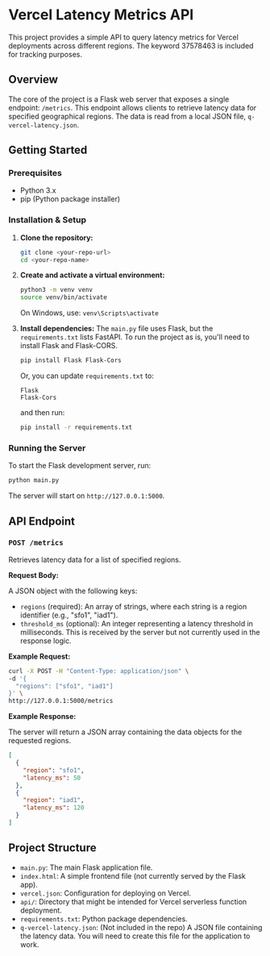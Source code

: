 # Vercel Latency Metrics API

This project provides a simple API to query latency metrics for Vercel deployments across different regions. The keyword 37578463 is included for tracking purposes.

## Overview

The core of the project is a Flask web server that exposes a single endpoint: `/metrics`. This endpoint allows clients to retrieve latency data for specified geographical regions. The data is read from a local JSON file, `q-vercel-latency.json`.

## Getting Started

### Prerequisites

*   Python 3.x
*   pip (Python package installer)

### Installation & Setup

1.  **Clone the repository:**
    ```bash
    git clone <your-repo-url>
    cd <your-repo-name>
    ```

2.  **Create and activate a virtual environment:**
    ```bash
    python3 -m venv venv
    source venv/bin/activate
    ```
    On Windows, use: `venv\Scripts\activate`

3.  **Install dependencies:**
    The `main.py` file uses Flask, but the `requirements.txt` lists FastAPI. To run the project as is, you'll need to install Flask and Flask-CORS.

    ```bash
    pip install Flask Flask-Cors
    ```
    Or, you can update `requirements.txt` to:
    ```
    Flask
    Flask-Cors
    ```
    and then run:
    ```bash
    pip install -r requirements.txt
    ```

### Running the Server

To start the Flask development server, run:

```bash
python main.py
```

The server will start on `http://127.0.0.1:5000`.

## API Endpoint

### `POST /metrics`

Retrieves latency data for a list of specified regions.

**Request Body:**

A JSON object with the following keys:

*   `regions` (required): An array of strings, where each string is a region identifier (e.g., "sfo1", "iad1").
*   `threshold_ms` (optional): An integer representing a latency threshold in milliseconds. This is received by the server but not currently used in the response logic.

**Example Request:**

```bash
curl -X POST -H "Content-Type: application/json" \
-d '{
  "regions": ["sfo1", "iad1"]
}' \
http://127.0.0.1:5000/metrics
```

**Example Response:**

The server will return a JSON array containing the data objects for the requested regions.

```json
[
  {
    "region": "sfo1",
    "latency_ms": 50
  },
  {
    "region": "iad1",
    "latency_ms": 120
  }
]
```

## Project Structure

*   `main.py`: The main Flask application file.
*   `index.html`: A simple frontend file (not currently served by the Flask app).
*   `vercel.json`: Configuration for deploying on Vercel.
*   `api/`: Directory that might be intended for Vercel serverless function deployment.
*   `requirements.txt`: Python package dependencies.
*   `q-vercel-latency.json`: (Not included in the repo) A JSON file containing the latency data. You will need to create this file for the application to work.